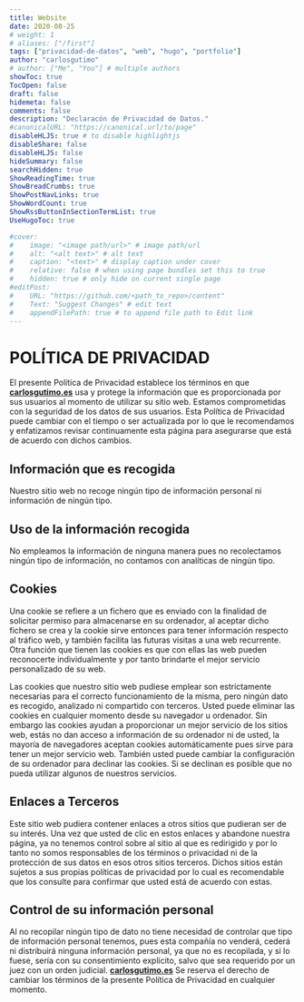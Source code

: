 ```yaml
---
title: Website
date: 2020-08-25
# weight: 1
# aliases: ["/first"]
tags: ["privacidad-de-datos", "web", "hugo", "portfolio"]
author: "carlosgutimo"
# author: ["Me", "You"] # multiple authors
showToc: true
TocOpen: false
draft: false
hidemeta: false
comments: false
description: "Declaracón de Privacidad de Datos."
#canonicalURL: "https://canonical.url/to/page"
disableHLJS: true # to disable highlightjs
disableShare: false
disableHLJS: false
hideSummary: false
searchHidden: true
ShowReadingTime: true
ShowBreadCrumbs: true
ShowPostNavLinks: true
ShowWordCount: true
ShowRssButtonInSectionTermList: true
UseHugoToc: true

#cover:
#    image: "<image path/url>" # image path/url
#    alt: "<alt text>" # alt text
#    caption: "<text>" # display caption under cover
#    relative: false # when using page bundles set this to true
#    hidden: true # only hide on current single page
#editPost:
#    URL: "https://github.com/<path_to_repo>/content"
#    Text: "Suggest Changes" # edit text
#    appendFilePath: true # to append file path to Edit link
---
```

# POLÍTICA DE PRIVACIDAD
El presente Política de Privacidad establece los términos en que [**carlosgutimo.es**](https://carlosgutimo.es/) usa y protege la información que es
proporcionada por sus usuarios al momento de utilizar su sitio web. Estamos comprometidas con la seguridad
de los datos de sus usuarios.
Esta Política de Privacidad puede cambiar con el tiempo o ser actualizada por lo que le recomendamos y
enfatizamos revisar continuamente esta página para asegurarse que está de acuerdo con dichos cambios.

## Información que es recogida
Nuestro sitio web no recoge ningún tipo de información personal ni información de ningún tipo.

## Uso de la información recogida
No empleamos la información de ninguna manera pues no recolectamos ningún tipo de información,
no contamos con analíticas de ningún tipo.

## Cookies
Una cookie se refiere a un fichero que es enviado con la finalidad de solicitar permiso para almacenarse en su
ordenador, al aceptar dicho fichero se crea y la cookie sirve entonces para tener información respecto al tráfico
web, y también facilita las futuras visitas a una web recurrente. Otra función que tienen las cookies es que con
ellas las web pueden reconocerte individualmente y por tanto brindarte el mejor servicio personalizado de su web.

Las cookies que nuestro sitio web pudiese emplear son estríctamente necesarias para el correcto funcionamiento
de la misma, pero ningún dato es recogido, analizado ni compartido con terceros. Usted puede eliminar las cookies
en cualquier momento desde su navegador u ordenador. Sin embargo las cookies ayudan a proporcionar un mejor servicio
de los sitios web, estás no dan acceso a información de su ordenador ni de usted, la mayoría de navegadores aceptan
cookies automáticamente pues sirve para tener un mejor servicio web.
También usted puede cambiar la configuración de su ordenador para declinar las cookies.
Si se declinan es posible que no pueda utilizar algunos de nuestros servicios.

## Enlaces a Terceros
Este sitio web pudiera contener enlaces a otros sitios que pudieran ser de su interés. Una vez que usted de clic en
estos enlaces y abandone nuestra página, ya no tenemos control sobre al sitio al que es redirigido y por lo tanto no
somos responsables de los términos o privacidad ni de la protección de sus datos en esos otros sitios terceros.
Dichos sitios están sujetos a sus propias políticas de privacidad por lo cual es recomendable que los consulte para
confirmar que usted está de acuerdo con estas.

## Control de su información personal
Al no recopilar ningún tipo de dato no tiene necesidad de controlar que tipo de información personal tenemos,
pues esta compañía no venderá, cederá ni distribuirá ninguna información personal, ya que no es recopilada, y
si lo fuese, sería con su consentimiento explícito, salvo que sea requerido por un juez con un orden judicial.
[**carlosgutimo.es**](https://carlosgutimo.es/) Se reserva el derecho de cambiar los términos de la presente Política de Privacidad en cualquier
momento.
